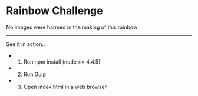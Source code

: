 # Rainbow Challenge
No images were harmed in the making of this rainbow

---

See it in action..

- 1) Run npm install (node >= 4.4.5)
- 2) Run Gulp
- 3) Open index.html in a web browser

